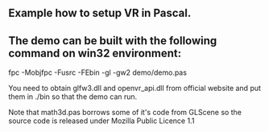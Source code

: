 ## Example how to setup VR in Pascal.

## The demo can be built with the following command on win32 environment:

fpc -Mobjfpc -Fusrc -FEbin -gl -gw2 demo/demo.pas

You need to obtain glfw3.dll and openvr_api.dll from official website and put them in ./bin so that the demo can run.

Note that math3d.pas borrows some of it's code from GLScene so the source code is released under Mozilla Public Licence 1.1